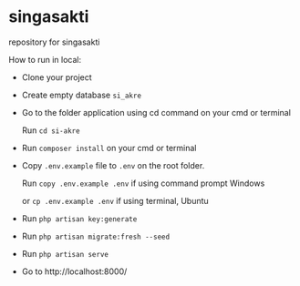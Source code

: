 # singasakti
repository for singasakti
<!-- commment -->
How to run in local:

- Clone your project
- Create empty database `si_akre`
- Go to the folder application using cd command on your cmd or terminal 

    Run `cd si-akre`
- Run `composer install` on your cmd or terminal
- Copy `.env.example` file to `.env` on the root folder. 

    Run `copy .env.example .env` if using command prompt Windows

    or `cp .env.example .env` if using terminal, Ubuntu
- Run `php artisan key:generate`
- Run `php artisan migrate:fresh --seed`
- Run `php artisan serve`
- Go to http://localhost:8000/


